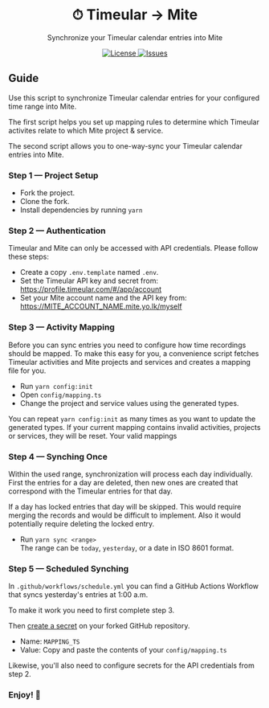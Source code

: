 <h1 align="center">
  ⏱ Timeular → Mite
</h1>

<p align="center">
  Synchronize your Timeular calendar entries into Mite
</p>

<p align="center">
  <a href="https://raw.githubusercontent.com/n4bb12/timeular-mite/master/LICENSE">
    <img alt="License" src="https://flat.badgen.net/github/license/n4bb12/timeular-mite?icon=github">
  </a>
  <a href="https://github.com/n4bb12/timeular-mite/issues/new/choose">
    <img alt="Issues" src="https://flat.badgen.net/badge/github/create issue/pink?icon=github">
  </a>
</p>

## Guide

Use this script to synchronize Timeular calendar entries for your configured time range into Mite.

The first script helps you set up mapping rules to determine which Timeular activites relate to which Mite project & service.

The second script allows you to one-way-sync your Timeular calendar entries into Mite.

### Step 1 — Project Setup

- Fork the project.
- Clone the fork.
- Install dependencies by running `yarn`

### Step 2 — Authentication

Timeular and Mite can only be accessed with API credentials. Please follow these steps:

- Create a copy `.env.template` named `.env`.
- Set the Timeular API key and secret from:  
  https://profile.timeular.com/#/app/account
- Set your Mite account name and the API key from:  
  https://MITE_ACCOUNT_NAME.mite.yo.lk/myself

### Step 3 — Activity Mapping

Before you can sync entries you need to configure how time recordings should be mapped.
To make this easy for you, a convenience script fetches Timeular activities and Mite projects and services and creates a mapping file for you.

- Run `yarn config:init`
- Open `config/mapping.ts`
- Change the project and service values using the generated types.

You can repeat `yarn config:init` as many times as you want to update the generated types.
If your current mapping contains invalid activities, projects or services, they will be reset.
Your valid mappings

### Step 4 — Synching Once

Within the used range, synchronization will process each day individually. First the entries for a day are deleted, then new ones are created that correspond with the Timeular entries for that day.

If a day has locked entries that day will be skipped. This would require merging the records and would be difficult to implement. Also it would potentially require deleting the locked entry.

- Run `yarn sync <range>`  
  The range can be `today`, `yesterday`, or a date in ISO 8601 format.

### Step 5 — Scheduled Synching

In `.github/workflows/schedule.yml` you can find a GitHub Actions Workflow that syncs yesterday's entries at 1:00 a.m.

To make it work you need to first complete step 3.

Then [create a secret](https://docs.github.com/en/actions/reference/encrypted-secrets#creating-encrypted-secrets-for-a-repository) on your forked GitHub repository.

- Name: `MAPPING_TS`
- Value: Copy and paste the contents of your `config/mapping.ts`

Likewise, you'll also need to configure secrets for the API credentials from step 2.

### Enjoy! 🍻
